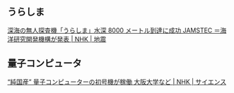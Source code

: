## うらしま

[深海の無人探査機「うらしま」水深 8000 メートル到達に成功 JAMSTEC ＝海洋研究開発機構が発表 | NHK | 地震](https://www3.nhk.or.jp/news/html/20250730/k10014878431000.html)

## 量子コンピュータ

[“純国産” 量子コンピューターの初号機が稼働 大阪大学など | NHK | サイエンス](https://www3.nhk.or.jp/news/html/20250728/k10014877061000.html)
